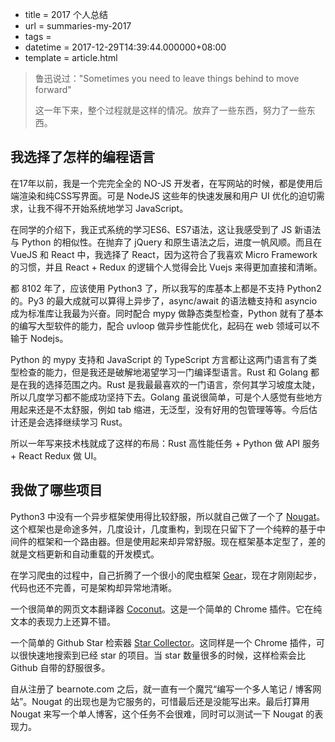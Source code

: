  - title = 2017 个人总结
 - url = summaries-my-2017
 - tags = 
 - datetime = 2017-12-29T14:39:44.000000+08:00
 - template = article.html

> 鲁迅说过："Sometimes you need to leave things behind to move forward"
>
> 这一年下来，整个过程就是这样的情况。放弃了一些东西，努力了一些东西。


<!--more-->


## 我选择了怎样的编程语言

在17年以前，我是一个完完全全的 NO-JS 开发者，在写网站的时候，都是使用后端渲染和纯CSS写界面。可是 NodeJS 这些年的快速发展和用户 UI 优化的迫切需求，让我不得不开始系统地学习 JavaScript。

在同学的介绍下，我正式系统的学习ES6、ES7语法，这让我感受到了 JS 新语法与 Python 的相似性。在抛弃了 jQuery 和原生语法之后，进度一帆风顺。而且在 VueJS 和 React 中，我选择了 React，因为这符合了我喜欢 Micro Framework 的习惯，并且 React + Redux 的逻辑个人觉得会比 Vuejs 来得更加直接和清晰。

都 8102 年了，应该使用 Python3 了，所以我写的库基本上都是不支持 Python2 的。Py3 的最大成就可以算得上异步了，async/await 的语法糖支持和 asyncio 成为标准库让我最为兴奋。同时配合 mypy 做静态类型检查，Python 就有了基本的编写大型软件的能力，配合 uvloop 做异步性能优化，起码在 web 领域可以不输于 Nodejs。

Python 的 mypy 支持和 JavaScript 的 TypeScript 方言都让这两门语言有了类型检查的能力，但是我还是破解地渴望学习一门编译型语言。Rust 和 Golang 都是在我的选择范围之内。Rust 是我最最喜欢的一门语言，奈何其学习坡度太陡，所以几度学习都不能成功坚持下去。Golang 虽说很简单，可是个人感觉有些地方用起来还是不太舒服，例如 tab 缩进，无泛型，没有好用的包管理等等。今后估计还是会选择继续学习 Rust。

所以一年写来技术栈就成了这样的布局：Rust 高性能任务 + Python 做 API 服务 + React Redux 做 UI。

## 我做了哪些项目

Python3 中没有一个异步框架使用得比较舒服，所以就自己做了一个了 [Nougat](https://github.com/NougatWeb/nougat)。这个框架也是命途多舛，几度设计，几度重构，到现在只留下了一个纯粹的基于中间件的框架和一个路由器。但是使用起来却异常舒服。现在框架基本定型了，差的就是文档更新和自动重载的开发模式。

在学习爬虫的过程中，自己折腾了一个很小的爬虫框架 [Gear](https://github.com/Kilerd/gear)，现在才刚刚起步，代码也还不完善，可是架构却异常地清晰。

一个很简单的网页文本翻译器 [Coconut](https://github.com/Kilerd/coconut)。这是一个简单的 Chrome 插件。它在纯文本的表现力上还算不错。

一个简单的 Github Star 检索器 [Star Collector](https://github.com/Kilerd/star_collector)。这同样是一个 Chrome 插件，可以很快速地搜索到已经 star 的项目。当 star 数量很多的时候，这样检索会比 Github 自带的舒服很多。

自从注册了 bearnote.com 之后，就一直有一个魔咒“编写一个多人笔记 / 博客网站”。Nougat 的出现也是为它服务的，可惜最后还是没能写出来。最后打算用 Nougat 来写一个单人博客，这个任务不会很难，同时可以测试一下 Nougat 的表现力。

